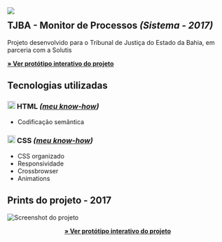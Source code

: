 

<img src="http://velameweb.com.br/git/config/images/monitor-sistema-with-margin.png" align="left" />


<h2>TJBA - Monitor de Processos <em>(Sistema - 2017)</em></h2>

<p>Projeto desenvolvido para o Tribunal de Justiça do Estado da Bahia, em parceria com a Solutis</p>

<p>
  <a href="http://velameweb.com.br/projetos-sistemas/tjba-monitor-processos-2017/" target="_blank">
    <strong>» Ver protótipo interativo do projeto</strong>
  </a>
</p>

<h2>Tecnologias utilizadas</h2>

<h3><img src="http://velameweb.com.br/git/config/images/html-icon.png" alt="HTML ícone" height="18px" /> HTML <em>(<a href="https://github.com/tarcisovelame/curriculo/tree/master/html" target="_blank">meu know-how</a>)</em></h3>
<ul>
    <li>Codificação semântica</li>
</ul>

<h3><img src="http://velameweb.com.br/git/config/images/css-icon.png" alt="CSS ícone" height="18px" /> CSS <em>(<a href="https://github.com/tarcisovelame/curriculo/tree/master/css" target="_blank">meu know-how</a>)</em></h3>
<ul>
    <li>CSS organizado</li>
    <li>Responsividade</li>
    <li>Crossbrowser</li>
    <li>Animations</li>
</ul>

<h2>Prints do projeto - 2017</h2>

<img src="http://velameweb.com.br/projetos-sistemas/tjba-monitor-processos-2017/screenshot.jpg" alt="Screenshot do projeto">

<p align="center">
  <a href="http://velameweb.com.br/projetos-sistemas/tjba-monitor-processos-2017/" target="_blank">
    <strong>» Ver protótipo interativo do projeto</strong>
  </a>
</p>
